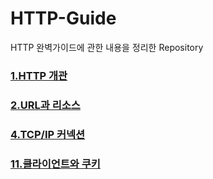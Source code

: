 # HTTP-Guide
HTTP 완벽가이드에 관한 내용을 정리한 Repository

### [1.HTTP 개관](https://github.com/GuenhoHong/HTTP-Guide/wiki/1.HTTP-%EA%B0%9C%EA%B4%80)
### [2.URL과 리소스](https://github.com/GuenhoHong/HTTP-Guide/wiki/2.URL%EA%B3%BC-%EB%A6%AC%EC%86%8C%EC%8A%A4)
### [4.TCP/IP 커넥션](https://github.com/GuenhoHong/HTTP-Guide/wiki/4.-%EC%BB%A4%EB%84%A5%EC%85%98-%EA%B4%80%EB%A6%AC)
### [11.클라이언트와 쿠키](https://github.com/GuenhoHong/HTTP-Guide/wiki/11.-%ED%81%B4%EB%9D%BC%EC%9D%B4%EC%96%B8%ED%8A%B8-%EC%8B%9D%EB%B3%84%EA%B3%BC-%EC%BF%A0%ED%82%A4)
